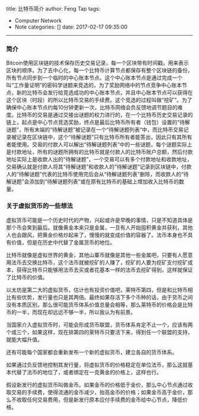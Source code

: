 title: 比特币简介
author: Feng Tap
tags:
  - Computer Network
  - Note
categories: []
date: 2017-02-17 09:35:00
---
### 简介
Bitcoin使用区块链的技术保存历史交易记录，每一个区块带有时间戳，用来表示区块的顺序。为了去中心化，每一个比特币计算节点都保存有整个区块链的备份，所有节点同步到一个临时的中心账本节点。这个中心账本节点是通过完成一个叫“工作量证明”的密码学谜题来竞选的，为了奖励网络中的节点竞争中心账本节点，新的比特币会发行给竞选成功的中心账本节点，并且中心账本节点可以获得在这个区块（时段）的所以比特币交易的手续费。这个竞选的过程叫做“挖矿”。为了确保中心账本节点约每10分钟更新一次，比特币网络会负反馈地调节题目的难度。比特币的交易是通过交接出谜题的权力进行的，在一个比特币历史交易记录的链上，起点是中心节点竞选奖励，终点是最后比特币所有者（钱包）设置的“待解谜题”，所有末端的“待解谜题”被记录在一个“待解谜题列表“中，而比特币交易记录被记录在区块链中，这个“待解谜题”只有比特币所有者能答出，因此只有其所有者能使用。交易的付款人可以解出“待解谜题列表”中的一些谜题，每个谜题实际上是付款地址，所有的谜题所拥有的比特币就是付款人的比特币账户总额，然后付款地址实际上是收款人出的“待解谜题”，一个交易可以有多个付款地址和收款地址，交易确认就是付款人将其“待解谜题”和收款人的“待解谜题”记录到区块链中，付款人的“待解谜题”代表的比特币使用完后会从“待解谜题列表”删除，而收款人的“待解谜题”会添加到“待解谜题列表”或在原有比特币的基础上增加收入比特币的数量。

<!-- more -->

### 关于虚拟货币的一些想法
虚拟货币可能是一个历史时代的产物，兴起或许是早晚的事情，只是不知道具体是那个币会笑到最后。就像黄金本来只是金属，一旦有人开始囤积黄金并获利，其他人也会跟风，把黄金价格炒起来了，慢慢的就变成价值的容器了。法币本身也不具有价值，但是在历史中代替了金属货币的地位。

比特币就像是虚拟世界的黄金，其他山寨币就像是其他一些金属吧，只要有人愿意用法币去交换比特币，这个法币就被挖矿的人赚了，挖矿的人要为挖矿支付挖矿成本，获得比特币只能够用法币去买或者花基本一样的法币去挖矿得到，这样就保证了比特币的价值。

以太坊是第二大的虚拟货币，估计也有投资价值吧，莱特币第四，但是和比特币相比有些优势，发行量也只是其两倍。最终如果存活下多个币种的话，由于货币之间没有本质区别，那么很可能货币体系价值总量会相等，那么莱特币的价格会是比特币的一半，而现在却远远不够一半，所以我认为有前景。

当国家介入虚拟货币时，可能会形成货币联盟，货币体系肯定不止一个，应该有两个或三个，如果这样，现在排第四的莱特币只要活下来，得到任一个联盟的支持，就能大幅升值。

还有可能每个国家都会重新发布一个新的虚拟货币，建立各自的货币体系。

如果通过负反馈地控制其发行量，将虚拟货币的价格稳定在单位法币，那么这就基本代替了法币的地位了，或者绑定在一克黄金的价格上，这样也行。

假设新发行的虚拟货币叫做金币。如果金币的价格低于金价，那么中心节点通过收取交易的手续费，使得流通的金币减少，抬高金币的价格；如果金币高于金价，那么不收取任何交易费用，但是新发行原本应付手续费的金币给中心节点，降低价格。